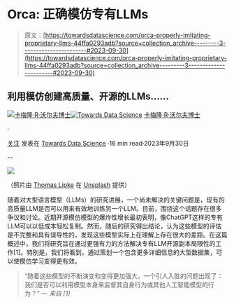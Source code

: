 # Orca: 正确模仿专有LLMs

> 原文：[https://towardsdatascience.com/orca-properly-imitating-proprietary-llms-44ffa0293adb?source=collection_archive---------3-----------------------#2023-09-30](https://towardsdatascience.com/orca-properly-imitating-proprietary-llms-44ffa0293adb?source=collection_archive---------3-----------------------#2023-09-30)

## 利用模仿创建高质量、开源的LLMs……

[](https://wolfecameron.medium.com/?source=post_page-----44ffa0293adb--------------------------------)[![卡梅隆·R·沃尔夫博士](../Images/52bb88d7cf1105501be2fae5ccbe7a03.png)](https://wolfecameron.medium.com/?source=post_page-----44ffa0293adb--------------------------------)[](https://towardsdatascience.com/?source=post_page-----44ffa0293adb--------------------------------)[![Towards Data Science](../Images/a6ff2676ffcc0c7aad8aaf1d79379785.png)](https://towardsdatascience.com/?source=post_page-----44ffa0293adb--------------------------------) [卡梅隆·R·沃尔夫博士](https://wolfecameron.medium.com/?source=post_page-----44ffa0293adb--------------------------------)

·

[关注](https://medium.com/m/signin?actionUrl=https%3A%2F%2Fmedium.com%2F_%2Fsubscribe%2Fuser%2F28aa6026c553&operation=register&redirect=https%3A%2F%2Ftowardsdatascience.com%2Forca-properly-imitating-proprietary-llms-44ffa0293adb&user=Cameron+R.+Wolfe%2C+Ph.D.&userId=28aa6026c553&source=post_page-28aa6026c553----44ffa0293adb---------------------post_header-----------) 发表在 [Towards Data Science](https://towardsdatascience.com/?source=post_page-----44ffa0293adb--------------------------------) ·16 min read·2023年9月30日[](https://medium.com/m/signin?actionUrl=https%3A%2F%2Fmedium.com%2F_%2Fvote%2Ftowards-data-science%2F44ffa0293adb&operation=register&redirect=https%3A%2F%2Ftowardsdatascience.com%2Forca-properly-imitating-proprietary-llms-44ffa0293adb&user=Cameron+R.+Wolfe%2C+Ph.D.&userId=28aa6026c553&source=-----44ffa0293adb---------------------clap_footer-----------)

--

[](https://medium.com/m/signin?actionUrl=https%3A%2F%2Fmedium.com%2F_%2Fbookmark%2Fp%2F44ffa0293adb&operation=register&redirect=https%3A%2F%2Ftowardsdatascience.com%2Forca-properly-imitating-proprietary-llms-44ffa0293adb&source=-----44ffa0293adb---------------------bookmark_footer-----------)![](../Images/aa2e365a5a760e33e8968360e016c5b1.png)

（照片由 [Thomas Lipke](https://unsplash.com/@t_lipke?utm_source=unsplash&utm_medium=referral&utm_content=creditCopyText) 在 [Unsplash](https://unsplash.com/photos/p5nDU-d3Y0s?utm_source=unsplash&utm_medium=referral&utm_content=creditCopyText) 提供）

随着对大型语言模型（LLMs）的研究进展，一个尚未解决的关键问题是，现有的高质量LLM是否可以用来有效地训练另一个LLM。目前，围绕这个话题存在很多争议和讨论。近期开源模仿模型的爆炸性增长最初表明，像ChatGPT这样的专有LLM可以以低成本轻松复制。然而，随后的研究得出结论，认为这些模型的评估是不完整和具有误导性的，发现这些模型实际上在理解上存在很大的差距。在这篇概述中，我们将研究旨在通过更强有力的方法解决专有LLM开源副本局限性的工作[1]。特别是，我们将看到，通过策划一个包含更多详细信息的大型数据集，可以使模仿学习变得更有效。

> “随着这些模型的不断演变和变得更加强大，一个引人入胜的问题出现了：我们是否可以利用模型本身来监督其自身行为或其他人工智能模型的行为？” *— 来自 [1]*
